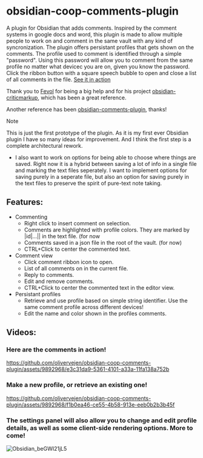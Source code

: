 # obsidian-coop-comments-plugin
A plugin for Obsidian that adds comments. Inspired by the comment systems in google docs and word, this plugin is made to allow multiple people to work on and comment in the same vault with any kind of syncronization. The plugin offers persistant profiles that gets shown on the comments. The profile used to comment is identified through a simple "password". Using this password will allow you to comment from the same profile no matter what devicec you are on, given you know the password. Click the ribbon button with a square speech bubble to open and close a list of all comments in the file. [See it in action](README.md#videos)

Thank you to [Fevol](https://github.com/Fevol) for being a big help and for his project [obsidian-criticmarkup](https://github.com/Fevol/obsidian-criticmarkup), which has been a great reference. 

Another reference has been [obsidian-comments-plugin](https://github.com/Darakah/obsidian-comments-plugin), thanks!

> [!NOTE]
> This is just the first prototype of the plugin. As it is my first ever Obsidian plugin I have so many ideas for improvement. And I think the first step is a complete architectural rework.
> - I also want to work on options for being able to choose where things are saved. Right now it is a hybrid between saving a lot of info in a single file and marking the text files seperately. I want to implement options for saving purely in a seperate file, but also an option for saving purely in the text files to preserve the spirit of pure-text note taking.

## Features:
- Commenting
  - Right click to insert comment on selection.
  - Comments are highlighted with profile colors. They are marked by |id|...|| in the text file. (for now
  - Comments saved in a json file in the root of the vault. (for now)
  - CTRL+Click to center the commented text.
- Comment view
  - Click comment ribbon icon to open. 
  - List of all comments on in the current file.
  - Reply to comments.
  - Edit and remove comments.
  - CTRL+Click to center the commented text in the editor view.
- Persistant profiles
  - Retrieve and use profile based on simple string identifier. Use the same comment profile across different devices!
  - Edit the name and color shown in the profiles comments.

## Videos:

### Here are the comments in action!

https://github.com/olivervejen/obsidian-coop-comments-plugin/assets/9892968/e3c31da9-5361-4101-a33a-11fa138a752b


### Make a new profile, or retrieve an existing one!

https://github.com/olivervejen/obsidian-coop-comments-plugin/assets/9892968/f1b0ea46-ce55-4b58-913e-eeb0b2b3b45f


### The settings panel will also allow you to change and edit profile details, as well as some client-side rendering options. More to come!
![Obsidian_beGWI21jL5](https://github.com/olivervejen/ObsidianCommentsPlugin/assets/9892968/b79310bf-0c99-4797-be4c-f4b3eddf3da2)
